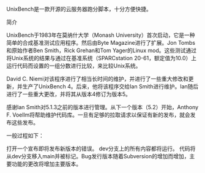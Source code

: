 UnixBench是一款开源的云服务器跑分脚本，十分方便快捷。

简介

UnixBench于1983年在莫纳什大学（Monash University）首次启动，它是一种简单的合成基准测试应用程序。然后由Byte Magazine进行了扩展。Jon Tombs和原始作者Ben Smith，Rick Grehan和Tom Yager的Linux mod。这些测试通过将Unix系统的结果与通过在基准系统（SPARCstation 20-61，额定值为10.0）上运行代码而设置的一组分数进行比较，来比较Unix系统。

David C. Niemi对该程序进行了相当长时间的维护，并进行了一些重大修改和更新，并生产了UnixBench 4。后来，他将该程序交给Ian Smith进行维护。Ian随后进行了一些重大更改，并将其从版本4修订为版本5。

感谢Ian Smith对5.1.3之前的版本进行管理。从下一个版本（5.2）开始，Anthony F. Voellm将帮助维护代码库。一旦有足够的拉取请求以保证有新的发布，就会发布这些发布。

一般过程如下：

打开一个宣布即将发布新版本的错误。
dev分支上的所有内容都将运行。
代码将从dev分支移入main并被标记。Bug发行版本随着Subversion的增加而增加，主要功能的更改将增加主要版本。
